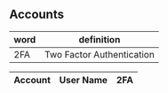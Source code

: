 ## Accounts
| word | definition |
|------|------------|
| 2FA | Two Factor Authentication |

| Account | User Name | 2FA |
|---------|-----------|-----|
